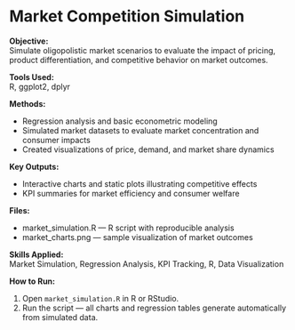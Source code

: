 # Market Competition Simulation

**Objective:**  
Simulate oligopolistic market scenarios to evaluate the impact of pricing, product differentiation, and competitive behavior on market outcomes.

**Tools Used:**  
R, ggplot2, dplyr

**Methods:**  
- Regression analysis and basic econometric modeling  
- Simulated market datasets to evaluate market concentration and consumer impacts  
- Created visualizations of price, demand, and market share dynamics  

**Key Outputs:**  
- Interactive charts and static plots illustrating competitive effects  
- KPI summaries for market efficiency and consumer welfare  

**Files:**  
- market_simulation.R — R script with reproducible analysis  
- market_charts.png — sample visualization of market outcomes

**Skills Applied:**  
Market Simulation, Regression Analysis, KPI Tracking, R, Data Visualization

**How to Run:**  
1. Open `market_simulation.R` in R or RStudio.  
2. Run the script — all charts and regression tables generate automatically from simulated data.
